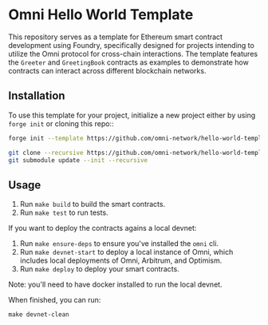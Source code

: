 # Omni Hello World Template

This repository serves as a template for Ethereum smart contract development using Foundry, specifically designed for projects intending to utilize the Omni protocol for cross-chain interactions. The template features the `Greeter` and `GreetingBook` contracts as examples to demonstrate how contracts can interact across different blockchain networks.

## Installation

To use this template for your project, initialize a new project either by using `forge init` or cloning this repo::

```bash
forge init --template https://github.com/omni-network/hello-world-template.git
```

```bash
git clone --recursive https://github.com/omni-network/hello-world-template.git
git submodule update --init --recursive
```

## Usage

1. Run `make build` to build the smart contracts.
2. Run `make test` to run tests.

If you want to deploy the contracts agains a local devnet:

1. Run `make ensure-deps` to ensure you've installed the `omni` cli.
2. Run `make devnet-start` to deploy a local instance of Omni, which includes local deployments of Omni, Arbitrum, and Optimism.
3. Run `make deploy` to deploy your smart contracts.

Note: you'll need to have docker installed to run the local devnet.

When finished, you can run:

`make devnet-clean`

